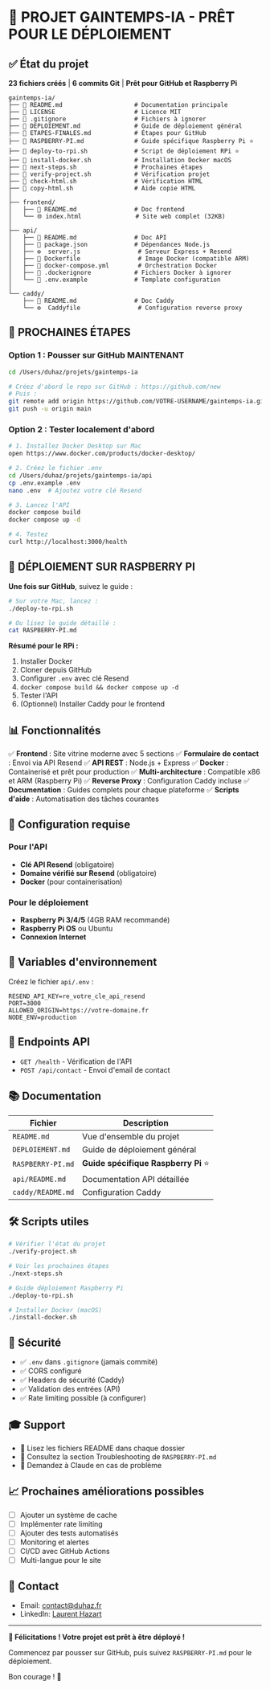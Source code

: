# 🎉 PROJET GAINTEMPS-IA - PRÊT POUR LE DÉPLOIEMENT

## ✅ État du projet

**23 fichiers créés** | **6 commits Git** | **Prêt pour GitHub et Raspberry Pi**

```
gaintemps-ia/
├── 📄 README.md                    # Documentation principale
├── 📄 LICENSE                      # Licence MIT
├── 📄 .gitignore                   # Fichiers à ignorer
├── 📄 DEPLOIEMENT.md               # Guide de déploiement général
├── 📄 ETAPES-FINALES.md            # Étapes pour GitHub
├── 📄 RASPBERRY-PI.md              # Guide spécifique Raspberry Pi ⭐
├── 🔧 deploy-to-rpi.sh             # Script de déploiement RPi ⭐
├── 🔧 install-docker.sh            # Installation Docker macOS
├── 🔧 next-steps.sh                # Prochaines étapes
├── 🔧 verify-project.sh            # Vérification projet
├── 🔧 check-html.sh                # Vérification HTML
├── 🔧 copy-html.sh                 # Aide copie HTML
│
├── frontend/
│   ├── 📄 README.md                # Doc frontend
│   └── 🌐 index.html               # Site web complet (32KB)
│
├── api/
│   ├── 📄 README.md                # Doc API
│   ├── 📄 package.json             # Dépendances Node.js
│   ├── ⚙️  server.js                # Serveur Express + Resend
│   ├── 🐳 Dockerfile                # Image Docker (compatible ARM)
│   ├── 🐳 docker-compose.yml        # Orchestration Docker
│   ├── 📄 .dockerignore            # Fichiers Docker à ignorer
│   └── 📄 .env.example             # Template configuration
│
└── caddy/
    ├── 📄 README.md                # Doc Caddy
    └── ⚙️  Caddyfile                # Configuration reverse proxy
```

## 🚀 PROCHAINES ÉTAPES

### Option 1 : Pousser sur GitHub MAINTENANT

```bash
cd /Users/duhaz/projets/gaintemps-ia

# Créez d'abord le repo sur GitHub : https://github.com/new
# Puis :
git remote add origin https://github.com/VOTRE-USERNAME/gaintemps-ia.git
git push -u origin main
```

### Option 2 : Tester localement d'abord

```bash
# 1. Installez Docker Desktop sur Mac
open https://www.docker.com/products/docker-desktop/

# 2. Créez le fichier .env
cd /Users/duhaz/projets/gaintemps-ia/api
cp .env.example .env
nano .env  # Ajoutez votre clé Resend

# 3. Lancez l'API
docker compose build
docker compose up -d

# 4. Testez
curl http://localhost:3000/health
```

## 🍓 DÉPLOIEMENT SUR RASPBERRY PI

**Une fois sur GitHub**, suivez le guide :

```bash
# Sur votre Mac, lancez :
./deploy-to-rpi.sh

# Ou lisez le guide détaillé :
cat RASPBERRY-PI.md
```

**Résumé pour le RPi :**
1. Installer Docker
2. Cloner depuis GitHub
3. Configurer `.env` avec clé Resend
4. `docker compose build && docker compose up -d`
5. Tester l'API
6. (Optionnel) Installer Caddy pour le frontend

## 📊 Fonctionnalités

✅ **Frontend** : Site vitrine moderne avec 5 sections
✅ **Formulaire de contact** : Envoi via API Resend
✅ **API REST** : Node.js + Express
✅ **Docker** : Containerisé et prêt pour production
✅ **Multi-architecture** : Compatible x86 et ARM (Raspberry Pi)
✅ **Reverse Proxy** : Configuration Caddy incluse
✅ **Documentation** : Guides complets pour chaque plateforme
✅ **Scripts d'aide** : Automatisation des tâches courantes

## 🔑 Configuration requise

### Pour l'API

- **Clé API Resend** (obligatoire)
- **Domaine vérifié sur Resend** (obligatoire)
- **Docker** (pour containerisation)

### Pour le déploiement

- **Raspberry Pi 3/4/5** (4GB RAM recommandé)
- **Raspberry Pi OS** ou Ubuntu
- **Connexion Internet**

## 📝 Variables d'environnement

Créez le fichier `api/.env` :

```env
RESEND_API_KEY=re_votre_cle_api_resend
PORT=3000
ALLOWED_ORIGIN=https://votre-domaine.fr
NODE_ENV=production
```

## 🎯 Endpoints API

- `GET /health` - Vérification de l'API
- `POST /api/contact` - Envoi d'email de contact

## 📚 Documentation

| Fichier | Description |
|---------|-------------|
| `README.md` | Vue d'ensemble du projet |
| `DEPLOIEMENT.md` | Guide de déploiement général |
| `RASPBERRY-PI.md` | **Guide spécifique Raspberry Pi** ⭐ |
| `api/README.md` | Documentation API détaillée |
| `caddy/README.md` | Configuration Caddy |

## 🛠️ Scripts utiles

```bash
# Vérifier l'état du projet
./verify-project.sh

# Voir les prochaines étapes
./next-steps.sh

# Guide déploiement Raspberry Pi
./deploy-to-rpi.sh

# Installer Docker (macOS)
./install-docker.sh
```

## 🔐 Sécurité

- ✅ `.env` dans `.gitignore` (jamais commité)
- ✅ CORS configuré
- ✅ Headers de sécurité (Caddy)
- ✅ Validation des entrées (API)
- ✅ Rate limiting possible (à configurer)

## 🎓 Support

- 📖 Lisez les fichiers README dans chaque dossier
- 🐛 Consultez la section Troubleshooting de `RASPBERRY-PI.md`
- 💬 Demandez à Claude en cas de problème

## 📈 Prochaines améliorations possibles

- [ ] Ajouter un système de cache
- [ ] Implémenter rate limiting
- [ ] Ajouter des tests automatisés
- [ ] Monitoring et alertes
- [ ] CI/CD avec GitHub Actions
- [ ] Multi-langue pour le site

## 📧 Contact

- Email: contact@duhaz.fr
- LinkedIn: [Laurent Hazart](https://www.linkedin.com/in/laurent-hazart-4b9a95329/)

---

**🎉 Félicitations ! Votre projet est prêt à être déployé !**

Commencez par pousser sur GitHub, puis suivez `RASPBERRY-PI.md` pour le déploiement.

Bon courage ! 🚀
